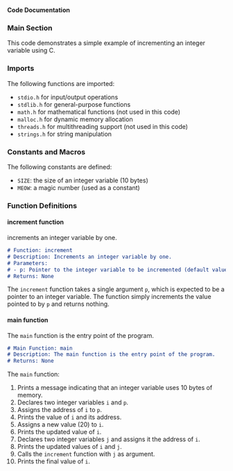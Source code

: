 **Code Documentation**

### Main Section

This code demonstrates a simple example of incrementing an integer variable using C.

### Imports

The following functions are imported:

* `stdio.h` for input/output operations
* `stdlib.h` for general-purpose functions
* `math.h` for mathematical functions (not used in this code)
* `malloc.h` for dynamic memory allocation
* `threads.h` for multithreading support (not used in this code)
* `strings.h` for string manipulation

### Constants and Macros

The following constants are defined:

* `SIZE`: the size of an integer variable (10 bytes)
* `MEOW`: a magic number (used as a constant)

### Function Definitions

#### increment function

 increments an integer variable by one.

```markdown
# Function: increment
# Description: Increments an integer variable by one.
# Parameters:
# - p: Pointer to the integer variable to be incremented (default value is NULL)
# Returns: None
```

The `increment` function takes a single argument `p`, which is expected to be a pointer to an integer variable. The function simply increments the value pointed to by `p` and returns nothing.

#### main function

The `main` function is the entry point of the program.

```markdown
# Main Function: main
# Description: The main function is the entry point of the program.
# Returns: None
```

The `main` function:

1. Prints a message indicating that an integer variable uses 10 bytes of memory.
2. Declares two integer variables `i` and `p`.
3. Assigns the address of `i` to `p`.
4. Prints the value of `i` and its address.
5. Assigns a new value (20) to `i`.
6. Prints the updated value of `i`.
7. Declares two integer variables `j` and assigns it the address of `i`.
8. Prints the updated values of `i` and `j`.
9. Calls the `increment` function with `j` as argument.
10. Prints the final value of `i`.
